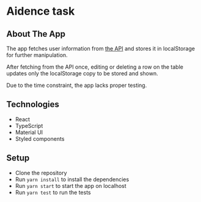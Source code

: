 # Aidence task  

## About The App
The app fetches user information from [the API](https://jsonplaceholder.typicode.com/users") and stores it in localStorage for further manipulation.

After fetching from the API once, editing or deleting a row on the table updates only the localStorage copy to be stored and shown.

Due to the time constraint, the app lacks proper testing.

## Technologies
- React
- TypeScript
- Material UI
- Styled components

## Setup
- Clone the repository
- Run `yarn install` to install the dependencies
- Run `yarn start` to start the app on localhost
- Run `yarn test` to run the tests